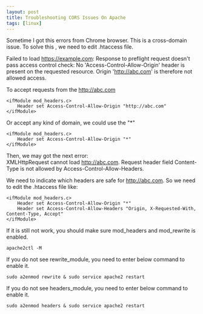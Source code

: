 ```yaml
---
layout: post
title: Troubleshooting CORS Issues On Apache
tags: [linux]
---
```

Sometime I got this errors from Chrome browser. This is a cross-domain issue. To solve this , we need to edit .htaccess file.

Failed to load https://example.com: Response to preflight request doesn't pass access control check: No 'Access-Control-Allow-Origin' header is present on the requested resource. Origin 'http://abc.com' is therefore not allowed access.

To accept requests from the http://abc.com
```
<ifModule mod_headers.c>
    Header set Access-Control-Allow-Origin "http://abc.com"
</ifModule>
```

Or accept any kind of domain, we could use the "*"
```
<ifModule mod_headers.c>
    Header set Access-Control-Allow-Origin "*"
</ifModule>
```
Then, we may got the next error:  
XMLHttpRequest cannot load http://abc.com. Request header field Content-Type is not allowed by Access-Control-Allow-Headers.

We need to indicate which headers are safe for http://abc.com. So we need to edit the .htaccess file like:
```
<ifModule mod_headers.c>
    Header set Access-Control-Allow-Origin "*"
    Header set Access-Control-Allow-Headers "Origin, X-Requested-With, Content-Type, Accept"
</ifModule>
```
If it is still not work, you should make sure mod_headers and mod_rewrite is enabled.  
```
apache2ctl -M
```

If you do not see rewrite_module, you need to enter below command to enable it.  
```
sudo a2enmod rewrite & sudo service apache2 restart
```

If you do not see headers_module, you need to enter below command to enable it.  
```
sudo a2enmod headers & sudo service apache2 restart
```
